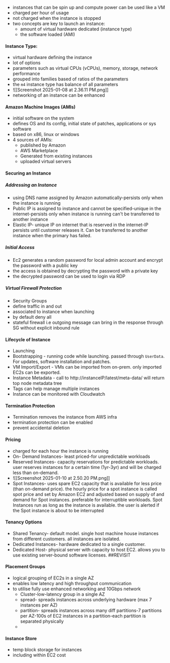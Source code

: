 * instances that can be spin up  and compute power can be used like a VM
* charged per hour of usage
* not charged when the instance is stopped
* two concepts are key to launch an instance: 
	* amount of virtual hardware dedicated (instance type)
	* the software loaded (AMI)
#### Instance Type:
* virtual hardware defining the instance
* lot of options
* parameters such as virtual CPUs (vCPUs), memory, storage, network performance
* grouped into families based of ratios of the parameters
* the `m4` instance type has balance of all parameters
* ![[Screenshot 2025-01-08 at 2.36.11 PM.png]]
* networking of an instance can be enhanced
#### Amazon Machine Images (AMIs)
* initial software on the system
* defines OS and its config, initial state of patches, applications or sys software
* based on x86, linux or windows
* 4 sources of AMIs:
	* published by Amazon
	* AWS Marketplace
	* Generated from existing instances
	* uploaded virtual servers
#### Securing an Instance
##### Addressing an Instance
* using DNS name assigned by Amazon automatically-persists only when the instance is running
* Public IP is assigned to instance and cannot be specified-unique in the internet-persists only when instance is running can't be transferred to another instance
* Elastic IP- unique IP on internet that is reserved in the internet-IP persists until customer releases it. Can be transferred to another instance when the primary has failed.
##### Initial Access
* Ec2 generates a random password for local admin account and encrypt the password with a public key
* the access is obtained by decrypting the password with a private key
* the decrypted password can be used to login via RDP
##### Virtual Firewall Protection
* Security Groups
* define traffic in and out 
* associated to instance when launching
* by default deny all
* stateful firewall i.e outgoing message can bring in the response through SG without explicit inbound rule
#### Lifecycle of Instance
* Launching
* Bootstrapping - running code while launching. passed through `UserData`. For updates, software installation and patches.
* VM Import/Export - VMs can be imported from on-prem. only imported EC2s can be exported.
* Instance Metadata - call to http://instanceIP/latest/meta-data/ will return top node metadata tree
* Tags can help manage multiple instances
* Instance can be monitored with Cloudwatch
#### Termination Protection
* Termination removes the instance from AWS infra
* termination protection can be enabled 
* prevent accidental deletion
#### Pricing
* charged for each hour the instance is running
* On- Demand Instances- least priced-for unpredictable workloads
* Reserved Instances- capacity reservations for predictable workloads. user reserves instances for a certain time (1yr-3yr) and will be charged less than on-demand.
* ![[Screenshot 2025-01-10 at 2.50.20 PM.png]]
* Spot Instances- uses spare EC2 capacity that is available for less price (than on-demand price). the hourly price for a spot instance is called spot price and set by Amazon EC2 and adjusted based on supply of and demand for Spot instances. preferable for interruptible workloads. Spot Instances run as long as the instance is available. the user is alerted if the Spot instance is about to be interrupted
#### Tenancy Options
* Shared Tenancy- default model. single host machine house instances from different customers. all instances are isolated.
* Dedicated Instances- hardware dedicated to a single customer.
* Dedicated Host- physical server with capacity to host EC2. allows you to use existing server-bound software licenses. ##REVISIT
#### Placement Groups
* logical grouping of EC2s in a single AZ
* enables low latency and high throughput communication
* to utilise fully use enhanced networking and 10Gbps network
	* Cluster-low-latency group in a single AZ
	* spread- spreads instances across underlying hardware (max 7 instances per AZ)
	* partition- spreads instances across many diff partitions-7 partitions per AZ-100s of EC2 instances in a partition-each partition is separated physically
	* 
#### Instance Store
* temp block storage for instances
* including within EC2 cost
